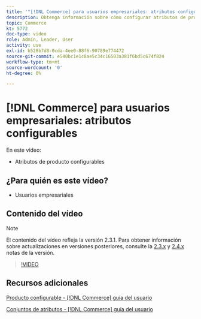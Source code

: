 ```yaml
---
title: '"[!DNL Commerce] para usuarios empresariales: atributos configurables"'
description: Obtenga información sobre cómo configurar atributos de producto configurables.
topic: Commerce
kt: 5772
doc-type: video
role: Admin, Leader, User
activity: use
exl-id: b528b7d8-0cda-4ee0-88f6-90789e774472
source-git-commit: e540bc1e1c8ae5c34c16503a381f6bd5c674f824
workflow-type: tm+mt
source-wordcount: '0'
ht-degree: 0%

---
```


# [!DNL Commerce] para usuarios empresariales: atributos configurables

En este vídeo:

- Atributos de producto configurables

## ¿Para quién es este vídeo?

- Usuarios empresariales

## Contenido del vídeo

>[!NOTE]
>
>El contenido del vídeo refleja la versión 2.3.1. Para obtener información sobre actualizaciones en versiones posteriores, consulte la [ 2.3.x](https://devdocs.magento.com/guides/v2.3/release-notes/bk-release-notes.html) y [2.4.x](https://devdocs.magento.com/guides/v2.4/release-notes/bk-release-notes.html) notas de la versión.

>[!VIDEO](https://video.tv.adobe.com/v/35957?quality=12&learn=on)

## Recursos adicionales

[Producto configurable - [!DNL Commerce] guía del usuario](https://docs.magento.com/user-guide/catalog/product-create-configurable.html)

[Conjuntos de atributos - [!DNL Commerce] guía del usuario](https://docs.magento.com/user-guide/stores/attribute-sets.html)
